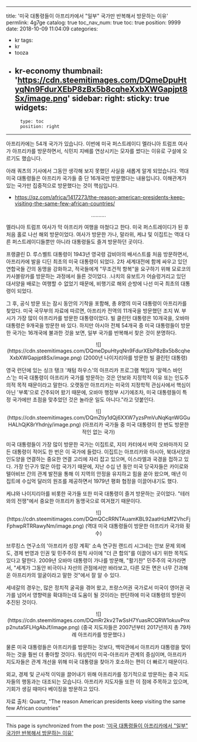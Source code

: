 
---
title: '미국 대통령들이 아프리카에서 "일부" 국가만 반복해서 방문하는 이유'
permlink: 4g7ge
catalog: true
toc_nav_num: true
toc: true
position: 9999
date: 2018-10-09 11:04:09
categories:
- kr
tags:
- kr
- tooza
- kr-economy
thumbnail: 'https://cdn.steemitimages.com/DQmeDpuHtyqNn9FdurXEbP8zBx5b8cqheXxbXWGapjpt8Sx/image.png'
sidebar:
    right:
        sticky: true
widgets:
    -
        type: toc
        position: right
---


아프리카에는 54개 국가가 있습니다. 이번에 미국 퍼스트레이디 멜라니아 트럼프 여사가 아프리카를 방문하면서, 식민지 지배를 연상시키는 모자를 썼다는 이유로 구설에 오르기도 했습니다. 

아래 쿼츠의 기사에서 그동안 생각해 보지 못했던 사실을 새롭게 알게 되었습니다. 역대 미국 대통령들은 아프리카 국가들 중 단 16개국만 방문했다는 내용입니다. 이해관계가 있는 국가만 집중적으로 방문했다는 것이 핵심입니다.  

- https://qz.com/africa/1417273/the-reason-american-presidents-keep-visiting-the-same-few-african-countries/ 

<center> 
.......... 
</center> 

멜라니아 트럼프 여사가 막 아프리카 여행을 마쳤다고 한다. 미국 퍼스트레이디가 된 후 처음 홀로 나선 해외 방문이었다. 여사가 방문한 가나, 말라위, 케냐 및 이집트는 역대 다른 퍼스트레이디들뿐만 아니라 대통령들도 즐겨 방문하던 곳이다. 

프랭클린 D. 루스벨트 대통령이 1943년 영국령 감비아의 배서스트를 처음 방문하면서, 아프리카에 발을 디딘 최초의 미국 대통령이 되었다. 2차 세계대전에 함께 싸우고 있던 연합국들 간의 동맹을 강화하고, 적국들에게 "무조건적 항복"을 요구하기 위해 모로코의 카사블랑카를 방문하는 과정에서 들른 것이었다. .나치의 유보트가 어슬렁거리고 있던 대서양을 배로는 여행할 수 없었기 때문에, 비행기로 해외 순방에 나선 미국 최초의  대통령이 되었다.  

그 후, 공식 방문 또는 잠시 동안의 기착을 포함해, 총 8명의 미국 대통령이 아프리카를 찾았다. 미국 국무부의 자료에 따르면, 아프리카 전역의 11개국을 방문했던 조지 W. 부시가 가장 많이 아프리카를 방문한 대통령이었다. 빌 클린턴 대통령은 10개국을, 오바마 대통령은 9개국을 방문한 바 있다. 하지만 아시아 전체 54개국 중 미국 대통령들이 방문한 국가는 16개국에 불과한 것을 보면, 일부 국가를 반복해서 찾은 것이 분명하다. 

<center> 
![](https://cdn.steemitimages.com/DQmeDpuHtyqNn9FdurXEbP8zBx5b8cqheXxbXWGapjpt8Sx/image.png)
(2000년 나이지리아를 방문한 빌 클린턴 대통령) 
</center> 

영국 런던에 있는  싱크 탱크 '채텀 하우스'의 아프리카 프로그램 책임자 '알렉스 바인스'는 미국 대통령이 아프리카 국가를 방문하는 것은 안보와 지정학적 이유 또는 인도주의적 목적 때문이라고 말한다. 오랫동안 아프리카는 미국의 지정학적 관심사에서 핵심이 아닌 '부록'으로 간주되어 왔기 때문에, 오바마 행정부 시기에조차, 미국 대통령들이 특정 국가에만 초점을 맞추었던 것은 놀라운 일도 아니다."라고 덧붙인다. 

<center> 
![](https://cdn.steemitimages.com/DQmZtiy1dQj6XXW7yzsPmVuNqKqnWGGuHALhQjK8rYhdnjy/image.png)
(아프리카 국가들 중 미국 대통령이 한 번도 방문한 적인 없는 국가) 
</center> 

미국 대통령들이 가장 많이 방문한 국가는 이집트로,  지미 카터에서 버락 오바마까지 모든 대통령이 적어도 한 번은 이 국가에 들렀다. 이집트는 아프리카와 아시아, 북대서양과 인도양을 연결하는 중요한 연결 고리에 자리 잡고 있으며, 이스라엘과 국경을 접하고 있다. 가장 인구가 많은 아랍 국가기 때문에, 지난 수십 년 동안 미국 당국자들은 카이로와 텔아비브 간의 관계 발전을 통해 이 지역의 안정을 유지하고 힘을 쏟아 왔으며,  매년 이집트에 수십억 달러의 원조를 제공하면서 1979년 평화 협정을 이끌어내기도 했다. 

케냐와 나이지리아를 비롯한 국가들 또한 미국 대통령이 즐겨 방문하는 곳이었다. "테러와의 전쟁"에서 중요한 아프리카 동맹국으로 여겨졌기 때문이다. 

<center> 
![](https://cdn.steemitimages.com/DQmQCcRRNTAuamKBL92aatHizMf2VhcFjFphwpRTRRawyNm/image.png)
(역대 미국 대통령들이 방문한 아프리카 국가와 횟수) 
</center> 

브루킹스 연구소의 '아프리카 성장 계획' 소속 연구원 랜드리 시그네는 안보 문제 외에도, 경제 번영과 인권 및 민주주의 원칙 사이에 "더 큰 합의"를 이끌어 내기 위한 목적도 있다고 말한다. 2009년 오바마 대통령이 가나를 방문해, "활기찬" 민주주의 국가라면서, "세계가 그동안 비극이나 자선의 관점에서만 바라보고, 다른 모든 면은 너무 간과해 온 아프리카의 얼굴이라고 말한 것"에서  잘 알 수 있다.  

세네갈의 경우는, 많은 정치적 굴곡을 겪어 왔고, 프랑스어권 국가로서 미국이 영어권 국가를 넘어서 영향력을 확대하는데 도움이 될 것이라는 판단하에 미국 대통령의 방문이 추진된 것이다.  

<center> 
![](https://cdn.steemitimages.com/DQmRr2kv2TwSsH7YuasRCQRW1okuvPnxp2nuta5FLHgAbJf/image.png)
(중국 지도자들은 2007년부터 2017년까지 총 79차례 아프리카를 방문했다.) 
</center> 

물론 미국 대통령들은 아프리카를 방문하는 것보다, 백악관에서 아프리카 대통령을 맞이하는 것을 훨씬 더 좋아할 것이다.  워싱턴이 미국-아프리카 관계의 중심이며, 아프리카 지도자들은 관계 개선을 위해 미국 대통령을 찾아가 호소하는 편이 더 빠르기 때문이다.  

외교, 경제 및 군사적 이익을 끌어내기 위해 아프리카를 정기적으로 방문하는 중국 지도자들의 행동과는 대조되는 모습니다. 아프리카 지도자들 또한 이 점에 주목하고 있으며, 기회가 생길 때마다 베이징을 방문하고 있다. 

자료 출처: Quartz, "The reason American presidents keep visiting the same few African countries"

- - -

This page is synchronized from the post: ['미국 대통령들이 아프리카에서 "일부" 국가만 반복해서 방문하는 이유'](https://steemit.com/@pius.pius/4g7ge)
